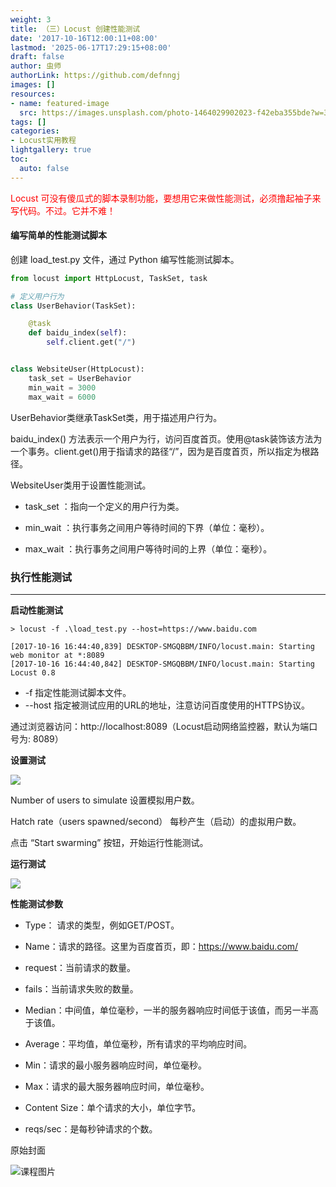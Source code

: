```yaml
---
weight: 3
title: （三）Locust 创建性能测试
date: '2017-10-16T12:00:11+08:00'
lastmod: '2025-06-17T17:29:15+08:00'
draft: false
author: 虫师
authorLink: https://github.com/defnngj
images: []
resources:
- name: featured-image
  src: https://images.unsplash.com/photo-1464029902023-f42eba355bde?w=300
tags: []
categories:
- Locust实用教程
lightgallery: true
toc:
  auto: false
---
```




<font color='red'> Locust 可没有傻瓜式的脚本录制功能，要想用它来做性能测试，必须撸起袖子来写代码。不过。它并不难！</font>


#### 编写简单的性能测试脚本

创建 load_test.py 文件，通过 Python 编写性能测试脚本。

```python
from locust import HttpLocust, TaskSet, task

# 定义用户行为
class UserBehavior(TaskSet):

    @task
    def baidu_index(self):
        self.client.get("/")


class WebsiteUser(HttpLocust):
    task_set = UserBehavior
    min_wait = 3000
    max_wait = 6000
```
UserBehavior类继承TaskSet类，用于描述用户行为。

baidu_index() 方法表示一个用户为行，访问百度首页。使用@task装饰该方法为一个事务。client.get()用于指请求的路径“/”，因为是百度首页，所以指定为根路径。

WebsiteUser类用于设置性能测试。

* task_set ：指向一个定义的用户行为类。

* min_wait ：执行事务之间用户等待时间的下界（单位：毫秒）。

* max_wait ：执行事务之间用户等待时间的上界（单位：毫秒）。

### 执行性能测试
---

__启动性能测试__

```
> locust -f .\load_test.py --host=https://www.baidu.com

[2017-10-16 16:44:40,839] DESKTOP-SMGQBBM/INFO/locust.main: Starting web monitor at *:8089
[2017-10-16 16:44:40,842] DESKTOP-SMGQBBM/INFO/locust.main: Starting Locust 0.8

```

* -f 指定性能测试脚本文件。
* --host 指定被测试应用的URL的地址，注意访问百度使用的HTTPS协议。

通过浏览器访问：http://localhost:8089（Locust启动网络监控器，默认为端口号为: 8089）

__设置测试__

![](http://img.testclass.net/locust_run_setings.png)

Number of users to simulate 设置模拟用户数。

Hatch rate（users spawned/second） 每秒产生（启动）的虚拟用户数。

点击 “Start swarming” 按钮，开始运行性能测试。

__运行测试__

![](http://img.testclass.net/locust_runing_test.png)

__性能测试参数__

* Type： 请求的类型，例如GET/POST。

* Name：请求的路径。这里为百度首页，即：https://www.baidu.com/

* request：当前请求的数量。

* fails：当前请求失败的数量。

* Median：中间值，单位毫秒，一半的服务器响应时间低于该值，而另一半高于该值。

* Average：平均值，单位毫秒，所有请求的平均响应时间。

* Min：请求的最小服务器响应时间，单位毫秒。

* Max：请求的最大服务器响应时间，单位毫秒。

* Content Size：单个请求的大小，单位字节。

* reqs/sec：是每秒钟请求的个数。




原始封面

![课程图片](https://images.unsplash.com/photo-1464029902023-f42eba355bde?w=300)

